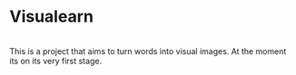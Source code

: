 # Visualearn 

<br>
This is a project that aims to turn words into visual images. At the moment its on its very first stage.
<br>
